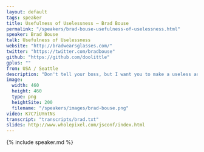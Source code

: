 ```yaml
---
layout: default
tags: speaker
title: Usefulness of Uselessness – Brad Bouse
permalink: "/speakers/brad-bouse-usefulness-of-uselessness.html"
speaker: Brad Bouse
talk: Usefulness of Uselessness
website: "http://bradwearsglasses.com/"
twitter: "https://twitter.com/bradbouse"
github: "https://github.com/doolittle"
gplus: ""
from: USA / Seattle
description: "Don't tell your boss, but I want you to make a useless art project--because it's actually pretty useful. Why? Committing to uselessness is a freeing experiment. As professionals, we tend to focus on the end result instead of the process, and that's not healthy. Embrace the creative process (iteration and experimentation) on a project and see where the path takes you.\n\n\"Inspiration is for amateurs. The rest of us just show up and get to work\" - Chuck Close"
image:
  width: 460
  height: 460
  type: png
  heightSite: 200
  filename: "/speakers/images/brad-bouse.png"
video: K7C7iUYntNs
transcript: "transcripts/brad.txt"
slides: http://www.wholepixel.com/jsconf/index.html
---
```


{% include speaker.md %}
